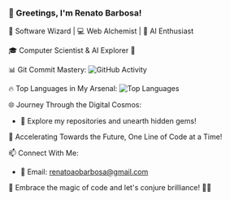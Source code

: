 ### 👋 Greetings, I'm Renato Barbosa!

🚀 Software Wizard | 💻 Web Alchemist | 🤖 AI Enthusiast

🎓 Computer Scientist & AI Explorer 🌠

📊 Git Commit Mastery:
![GitHub Activity](https://img.shields.io/github/commit-activity/m/renato-55?label=Commits&color=blueviolet)

🔥 Top Languages in My Arsenal:
![Top Languages](https://img.shields.io/github/languages/top/renato-55?color=success)

🌐 Journey Through the Digital Cosmos:
- 🌌 Explore my repositories and unearth hidden gems!

🚀 Accelerating Towards the Future, One Line of Code at a Time!

📫 Connect With Me:
- 📧 Email: renatoaobarbosa@gmail.com

🌟 Embrace the magic of code and let's conjure brilliance! 💫✨

